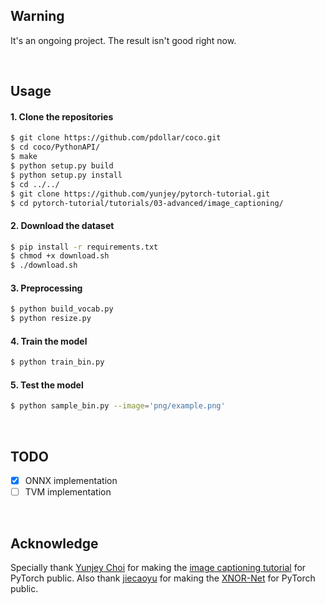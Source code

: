 ## Warning
It's an ongoing project. The result isn't good right now.

<br>

## Usage 


#### 1. Clone the repositories
```bash
$ git clone https://github.com/pdollar/coco.git
$ cd coco/PythonAPI/
$ make
$ python setup.py build
$ python setup.py install
$ cd ../../
$ git clone https://github.com/yunjey/pytorch-tutorial.git
$ cd pytorch-tutorial/tutorials/03-advanced/image_captioning/
```

#### 2. Download the dataset

```bash
$ pip install -r requirements.txt
$ chmod +x download.sh
$ ./download.sh
```

#### 3. Preprocessing

```bash
$ python build_vocab.py   
$ python resize.py
```

#### 4. Train the model

```bash
$ python train_bin.py    
```

#### 5. Test the model 

```bash
$ python sample_bin.py --image='png/example.png'
```

<br>

## TODO

- [x] ONNX implementation
- [ ] TVM implementation

<br>

## Acknowledge
Specially thank [Yunjey Choi](https://github.com/yunjey) for making the [image captioning tutorial](https://github.com/yunjey/pytorch-tutorial/tree/master/tutorials/03-advanced/image_captioning) for PyTorch public. Also thank [jiecaoyu](https://github.com/jiecaoyu) for making the [XNOR-Net](https://github.com/jiecaoyu/XNOR-Net-PyTorch) for PyTorch public.
